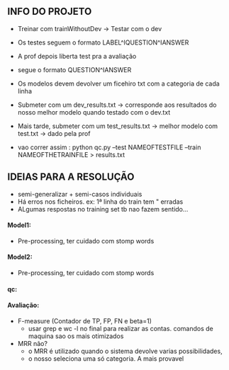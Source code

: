 ## INFO DO PROJETO
- Treinar com trainWithoutDev -> Testar com o dev
- Os testes seguem o formato LABEL^IQUESTION^IANSWER

- A prof depois liberta test pra a avaliação
- segue o formato QUESTION^IANSWER

- Os modelos devem devolver um ficehiro txt com a categoria de cada linha

- Submeter com um dev_results.txt -> corresponde aos resultados do nosso melhor modelo quando testado com o dev.txt
- Mais tarde, submeter com um test_results.txt -> melhor modelo com test.txt -> dado pela prof

- vao correr assim : python qc.py –test NAMEOFTESTFILE –train NAMEOFTHETRAINFILE > results.txt

## IDEIAS PARA A RESOLUÇÃO

- semi-generalizar + semi-casos individuais
- Há erros nos ficheiros. ex: 1ª linha do train tem " erradas
- ALgumas respostas no training set tb nao fazem sentido...

#### Model1:
- Pre-processing, ter cuidado com stomp words

#### Model2:
- Pre-processing, ter cuidado com stomp words

#### qc:

#### Avaliação:
- F-measure (Contador de TP, FP, FN e beta=1)
    - usar grep e wc -l no final para realizar as contas. comandos de maquina sao os mais otimizados
- MRR não?
    - o MRR é utilizado quando o sistema devolve varias possibilidades,
    - o nosso seleciona uma só categoria. A mais provavel

